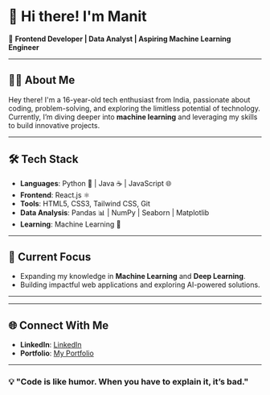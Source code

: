 # 👋 Hi there! I'm **Manit**  
🌟 **Frontend Developer | Data Analyst | Aspiring Machine Learning Engineer**  

---

## 🧑‍💻 About Me  
Hey there! I'm a 16-year-old tech enthusiast from India, passionate about coding, problem-solving, and exploring the limitless potential of technology. Currently, I’m diving deeper into **machine learning** and leveraging my skills to build innovative projects.

---

## 🛠️ Tech Stack  
- **Languages**: Python 🐍 | Java ☕ | JavaScript 🌐  
- **Frontend**: React.js ⚛️  
- **Tools**: HTML5, CSS3, Tailwind CSS, Git  
- **Data Analysis**: Pandas 📊 | NumPy | Seaborn | Matplotlib  
- **Learning**: Machine Learning 🤖  

---

## 🚀 Current Focus  
- Expanding my knowledge in **Machine Learning** and **Deep Learning**.  
- Building impactful web applications and exploring AI-powered solutions.  

---


---

## 🌐 Connect With Me  
- **LinkedIn**: [LinkedIn](www.linkedin.com/in/manit-mishra-39363a309)  
- **Portfolio**: [My Portfolio](https://manitmishra.vercel.app/)  

---

### 💡 "Code is like humor. When you have to explain it, it’s bad."  
